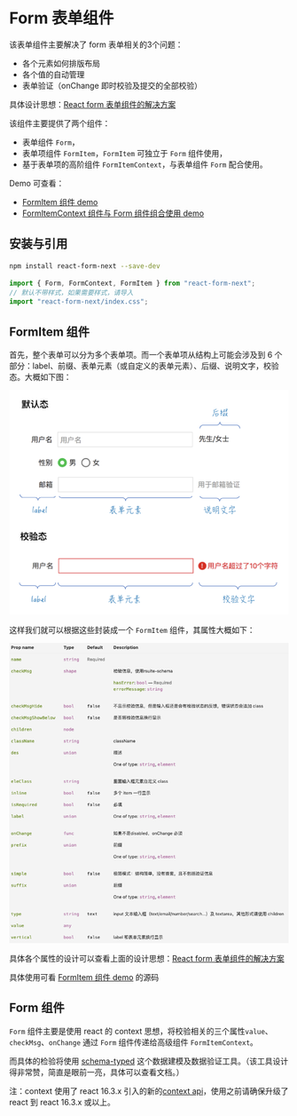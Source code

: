 # Form 表单组件

该表单组件主要解决了 form 表单相关的3个问题：

- 各个元素如何排版布局
- 各个值的自动管理
- 表单验证（onChange 即时校验及提交的全部校验）

具体设计思想：[React form 表单组件的解决方案](https://imweb.io/topic/5ca03c119239213a22d7549d)

该组件主要提供了两个组件：

- 表单组件 `Form`，
- 表单项组件 `FormItem`，`FormItem` 可独立于 `Form` 组件使用，
- 基于表单项的高阶组件 `FormItemContext`，与表单组件 `Form` 配合使用。

Demo 可查看：

- [FormItem 组件 demo](https://codesandbox.io/embed/pmr1lyl81q?fontsize=14)
- [FormItemContext 组件与 Form 组件组合使用 demo](https://codesandbox.io/embed/j4nmm4p7kv?fontsize=14)

## 安装与引用

```bash
npm install react-form-next --save-dev
```

```js
import { Form, FormContext, FormItem } from "react-form-next";
// 默认不带样式，如果需要样式，请导入
import "react-form-next/index.css";
```

## FormItem 组件

首先，整个表单可以分为多个表单项。而一个表单项从结构上可能会涉及到 6 个部分：label、前缀、表单元素（或自定义的表单元素）、后缀、说明文字，校验态。大概如下图：

![](./FormItem/img/form.png)

这样我们就可以根据这些封装成一个 `FormItem` 组件，其属性大概如下：

![](./FormItem/img/form-item-props.png)

具体各个属性的设计可以查看上面的设计思想：[React form 表单组件的解决方案](https://imweb.io/topic/5ca03c119239213a22d7549d)

具体使用可看 [FormItem 组件 demo](https://codesandbox.io/embed/pmr1lyl81q?fontsize=14) 的源码

## Form 组件

`Form` 组件主要是使用 react 的 context 思想，将校验相关的三个属性`value`、`checkMsg`、`onChange` 通过 `Form` 组件传递给高级组件 `FormItemContext`。

而具体的检验将使用 [schema-typed](https://github.com/rsuite/schema-typed) 这个数据建模及数据验证工具。（该工具设计得非常赞，简直是眼前一亮，具体可以查看文档。）

注：context 使用了 react 16.3.x 引入的新的[context api](https://reactjs.org/docs/context.html)，使用之前请确保升级了 react 到 react 16.3.x 或以上。
